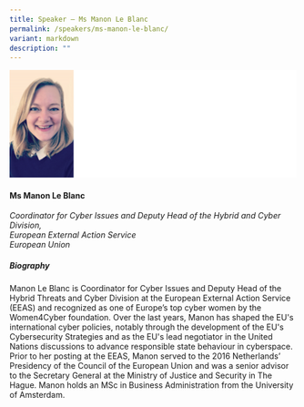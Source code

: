```yaml
---
title: Speaker – Ms Manon Le Blanc
permalink: /speakers/ms-manon-le-blanc/
variant: markdown
description: ""
---
```

![](/images/2025%20speakers/manon_le_blanc.png)
#### **Ms Manon Le Blanc**

*Coordinator for Cyber Issues and Deputy Head of the Hybrid and Cyber Division, <br> European External Action Service<br>European Union*

##### **Biography**
Manon Le Blanc is Coordinator for Cyber Issues and Deputy Head of the Hybrid Threats and Cyber Division at the European External Action Service (EEAS) and recognized as one of Europe’s top cyber women by the Women4Cyber foundation. Over the last years, Manon has shaped the EU's international cyber policies, notably through the development of the EU's Cybersecurity Strategies and as the EU's lead negotiator in the United Nations discussions to advance responsible state behaviour in cyberspace. Prior to her posting at the EEAS, Manon served to the 2016 Netherlands’ Presidency of the Council of the European Union and was a senior advisor to the Secretary General at the Ministry of Justice and Security in The Hague. Manon holds an MSc in Business Administration from the University of Amsterdam.